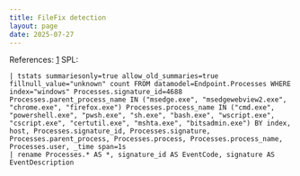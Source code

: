 ```yaml
---
title: FileFix detection
layout: page
date: 2025-07-27
---
```


References: [1](https://www.mobile-hacker.com/2025/06/24/introducing-filefix-a-new-alternative-to-clickfix-attacks/)
SPL:

```spl
| tstats summariesonly=true allow_old_summaries=true fillnull_value="unknown" count FROM datamodel=Endpoint.Processes WHERE index="windows" Processes.signature_id=4688 Processes.parent_process_name IN ("msedge.exe", "msedgewebview2.exe", "chrome.exe", "firefox.exe") Processes.process_name IN ("cmd.exe", "powershell.exe", "pwsh.exe", "sh.exe", "bash.exe", "wscript.exe", "cscript.exe", "certutil.exe", "mshta.exe", "bitsadmin.exe") BY index, host, Processes.signature_id, Processes.signature, Processes.parent_process, Processes.process, Processes.process_name, Processes.user, _time span=1s
| rename Processes.* AS *, signature_id AS EventCode, signature AS EventDescription
```
